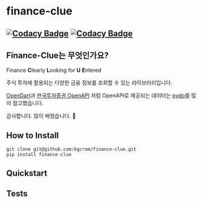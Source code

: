 
# finance-clue

[![Codacy Badge](https://app.codacy.com/project/badge/Grade/064bdd2f21874cefb9e408b9ccd476cd)](https://app.codacy.com/gh/kgcrom/finance-clue/dashboard?utm_source=gh&utm_medium=referral&utm_content=&utm_campaign=Badge_grade)
[![Codacy Badge](https://app.codacy.com/project/badge/Coverage/064bdd2f21874cefb9e408b9ccd476cd)](https://app.codacy.com/gh/kgcrom/finance-clue/dashboard?utm_source=gh&utm_medium=referral&utm_content=&utm_campaign=Badge_coverage)
------

## Finance-Clue는 무엇인가요?

Finance **C**learly **L**ooking for **U** **E**ntered

주식 투자에 활용되는 다양한 금융 정보를 조회할 수 있는 라이브러리입니다.

[OpenDart](https://opendart.fss.or.kr/)과 [한국투자증권 OpenAPI](https://apiportal.koreainvestment.com/about) 처럼 OpenAPI로 제공되는 데이터는
[pydo](https://github.com/digitalocean/pydo)를 많이 참고했습니다.

감사합니다. 많이 배웠습니다. :bow:

## How to Install

```shell
git clone git@github.com:kgcrom/finance-clue.git
pip install finance-clue
```

## Quickstart


## Tests
